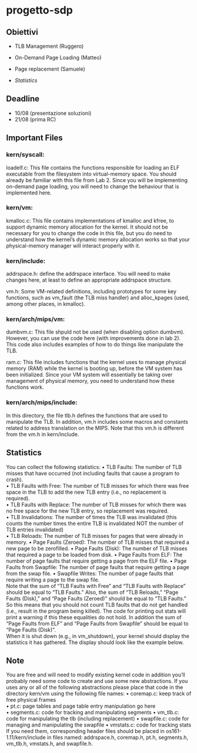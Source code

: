 # progetto-sdp

## Obiettivi

* TLB Management (Ruggero)
* On-Demand Page Loading (Matteo)
* Page replacement (Samuele)

* <i>Statistics</i>

## Deadline

* 10/08 (presentazione soluzioni)
* 21/08 (prima RC)

## Important Files

### kern/syscall:

loadelf.c: This file contains the functions responsible for loading an ELF executable from 
the filesystem into virtual-memory space. You should already be familiar with this file from 
Lab 2. Since you will be implementing on-demand page loading, you will need to change the 
behaviour that is implemented here. 
### kern/vm:

kmalloc.c: This file contains implementations of kmalloc and kfree, to support dynamic 
memory allocation for the kernel. It should not be necessary for you to change the code in 
this file, but you do need to understand how the kernel’s dynamic memory allocation works 
so that your physical-memory manager will interact properly with it. 

### kern/include:

addrspace.h: define the addrspace interface. You will need to make changes here, at least to 
define an appropriate addrspace structure. 

vm.h: Some VM-related definitions, including prototypes for some key functions, such as 
vm_fault (the TLB miss handler) and alloc_kpages (used, among other places, in kmalloc). 

### kern/arch/mips/vm:

dumbvm.c: This file shpuld not be used (when disabling option dumbvm). However, you 
can use the code here (with improvements done in lab 2). This code also includes examples of how to do things like manipulate the TLB. 

ram.c: This file includes functions that the kernel uses to manage physical memory (RAM) 
while the kernel is booting up, before the VM system has been initialized. Since your VM 
system will essentially be taking over management of physical memory, you need to 
understand how these functions work. 

### kern/arch/mips/include:

In this directory, the file tlb.h defines the functions that are used to manipulate the TLB. In 
addition, vm.h includes some macros and constants related to address translation on the 
MIPS. Note that this vm.h is different from the vm.h in kern/include.

## Statistics

You can collect the following statistics:
• TLB Faults: The number of TLB misses that have occurred (not including faults that cause 
a program to crash).  
• TLB Faults with Free: The number of TLB misses for which there was free space in the 
TLB to add the new TLB entry (i.e., no replacement is required).  
• TLB Faults with Replace: The number of TLB misses for which there was no free space 
for the new TLB entry, so replacement was required.  
• TLB Invalidations: The number of times the TLB was invalidated (this counts the number 
times the entire TLB is invalidated NOT the number of TLB entries invalidated)  
• TLB Reloads: The number of TLB misses for pages that were already in memory.
• Page Faults (Zeroed): The number of TLB misses that required a new page to be zerofilled. 
• Page Faults (Disk): The number of TLB misses that required a page to be loaded from disk. 
• Page Faults from ELF: The number of page faults that require getting a page from the ELF 
file. 
• Page Faults from Swapfile: The number of page faults that require getting a page from the 
swap file. 
• Swapfile Writes: The number of page faults that require writing a page to the swap file.  
Note that the sum of “TLB Faults with Free” and “TLB Faults with Replace” should be equal 
to “TLB Faults.” Also, the sum of “TLB Reloads,” “Page Faults (Disk),” and “Page Faults (Zeroed)” should be equal to “TLB Faults.” So this means that you should not count TLB 
faults that do not get handled (i.e., result in the program being killed). The code for printing 
out stats will print a warning if this these equalities do not hold. In addition the sum of 
“Page Faults from ELF” and “Page Faults from Swapfile” should be equal to “Page Faults 
(Disk)”.  
When it is shut down (e.g., in vm_shutdown), your kernel should display the statistics it has 
gathered. The display should look like the example below.


## Note

You are free and will need to modify existing kernel code in addition you’ll probably need 
some code to create and use some new abstractions. If you uses any or all of the following 
abstractions please place that code in the directory kern/vm using the following file names:
• coremap.c: keep track of free physical frames  
• pt.c: page tables and page table entry manipulation go here  
• segments.c: code for tracking and manipulating segments 
• vm_tlb.c: code for manipulating the tlb (including replacement) 
• swapfile.c: code for managing and manipulating the swapfile 
• vmstats.c: code for tracking stats
If you need them, corresponding header files should be placed in os161-1.11/kern/include 
in files named: addrspace.h, coremap.h, pt.h, segments.h, vm_tlb.h, vmstats.h, and 
swapfile.h. 